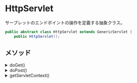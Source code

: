 # HttpServlet

サーブレットのエンドポイントの操作を定義する抽象クラス。

```java
public abstract class HttpServlet extends GenericServlet {
    public HttpServlet();
```

## メソッド

<details><summary>doGet()</summary>

### doGet()

`GET`リクエストを処理するメソッド

```java
protected void doGet(HttpServletRequest req, HttpServletResponse resp);

```

</details>

<details><summary>doPost()</summary>

### doPost()

`POST`リクエストを処理するメソッド

```java
protected void doPost(HttpServletRequest req, HttpServletResponse resp);

```

</details>

<details><summary>getServletContext()</summary>

### getServletContext()

サーブレットのコンテキストを取得するメソッド。

```java
public ServletContext getServletContext();
```

</details>
